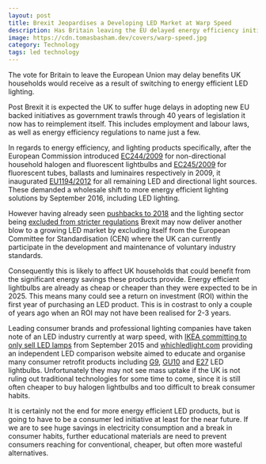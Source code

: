 ```yaml
---
layout: post
title: Brexit Jeopardises a Developing LED Market at Warp Speed
description: Has Britain leaving the EU delayed energy efficiency initiatives within the UK?
image: https://cdn.tomasbasham.dev/covers/warp-speed.jpg
category: Technology
tags: led technology
---
```

The vote for Britain to leave the European Union may delay benefits UK
households would receive as a result of switching to energy efficient LED
lighting.

Post Brexit it is expected the UK to suffer huge delays in adopting new EU
backed initiatives as government trawls through 40 years of legislation it now
has to reimplement itself. This includes employment and labour laws, as well as
energy efficiency regulations to name just a few.

In regards to energy efficiency, and lighting products specifically, after the
European Commission introduced
[EC244/2009](http://eur-lex.europa.eu/LexUriServ/LexUriServ.do?uri=OJ:L:2009:076:0003:0016:en:PDF)
for non-directional household halogen and fluorescent lightbulbs and
[EC245/2009](http://eur-lex.europa.eu/LexUriServ/LexUriServ.do?uri=OJ:L:2009:076:0017:0044:en:PDF)
for fluorescent tubes, ballasts and luminaires respectively in 2009, it
inaugurated
[EU1194/2012](http://eur-lex.europa.eu/LexUriServ/LexUriServ.do?uri=OJ:L:2012:342:0001:0022:en:PDF)
for all remaining LED and directional light sources. These demanded a wholesale
shift to more energy efficient lighting solutions by September 2016, including
LED lighting.

However having already seen [pushbacks to
2018](https://www.theguardian.com/environment/2015/apr/20/eu-delays-ban-on-halogen-bulbs)
and the lighting sector being [excluded from stricter
regulations](https://www.theguardian.com/environment/2016/apr/12/lightbulbs-lighting-excluded-eu-regulations-energy-efficiency-advertising)
Brexit may now deliver another blow to a growing LED market by excluding itself
from the European Committee for Standardisation (CEN) where the UK can
currently participate in the development and maintenance of voluntary industry
standards.

Consequently this is likely to affect UK households that could benefit from the
significant energy savings these products provide. Energy efficient lightbulbs
are already as cheap or cheaper than they were expected to be in 2025. This
means many could see a return on investment (ROI) within the first year of
purchasing an LED product. This is in costrast to only a couple of years ago
when an ROI may not have been realised for 2-3 years.

Leading consumer brands and professional lighting companies have taken note of
an LED industry currently at warp speed, with [IKEA committing to only sell LED
lamps](https://www.theguardian.com/environment/2015/aug/10/ikea-ditches-conventional-lightbulbs-for-energy-saving-led-lighting)
from September 2015 and [whichledlight.com](https://www.whichledlight.com)
providing an independent LED comparison website aimed to educate and organise
many consumer retrofit products including
[G9](https://www.whichledlight.com/t/g9-led-bulbs),
[GU10](https://www.whichledlight.com/t/gu10-led-bulbs) and
[E27](https://www.whichledlight.com/t/e27-led-bulbs) LED lightbulbs.
Unfortunately they may not see mass uptake if the UK is not ruling out
traditional technologies for some time to come, since it is still often cheaper
to buy halogen lightbulbs and too difficult to break consumer habits.

It is certainly not the end for more energy efficient LED products, but is
going to have to be a consumer led initiative at least for the near future. If
we are to see huge savings in electricity consumption and a break in consumer
habits, further educational materials are need to prevent consumers reaching
for conventional, cheaper, but often more wasteful alternatives.
